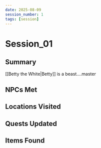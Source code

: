 ```yaml
---
date: 2025-08-09
session_number: 1
tags: [session]
---
```


# Session_01

## Summary
[[Betty the White|Betty]] is a beast....master

## NPCs Met

## Locations Visited

## Quests Updated

## Items Found
